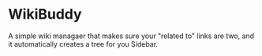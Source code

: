 WikiBuddy
=========

A simple wiki managaer that makes sure your "related to" links are two, and it automatically creates a tree for you Sidebar.